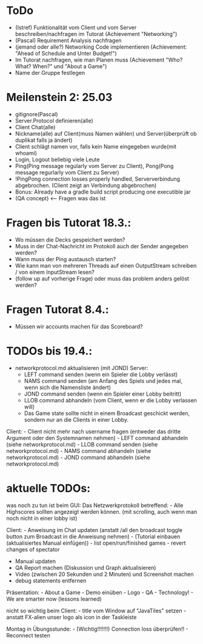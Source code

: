 # ToDo
- (Istref) Funktionalität vom Client und vom Server beschreiben/nachfragen im Tutorat (Achievement "Networking")
- (Pascal) Requirement Analysis nachfragen
- (jemand oder alle?) Networking Code implementieren (Achievement: "Ahead of Schedule and Unter Budget!")
- Im Tutorat nachfragen, wie man Planen muss (Achievement "Who? What? When?" und "About a Game")
- Name der Gruppe festlegen

# Meilenstein 2: 25.03
- gitignore(Pascal)
- Server.Protocol definieren(alle) 
- Client Chat(alle)
- Nickname(alle) auf Client(muss Namen wählen) und Server(überprüft ob duplikat falls ja ändert)
- Client schlägt namen vor, falls kein Name eingegeben wurde(mit whoami)
- Login, Logout beliebig viele Leute
- Ping(Ping message regularly vom Server zu Client), Pong(Pong message regurlarly vom Client zu Server)
- !PingPong connection losses properly handled, Serververbindung abgebrochen. (Client zeigt an Verbindung abgebrochen)
- Bonus: Already have a gradle build script producing one executible jar
- (QA concept) <-- Fragen was das ist

# Fragen bis Tutorat 18.3.:
- Wo müssen die Decks gespeichert werden?
- Muss in der Chat-Nachricht im Protokoll auch der Sender angegeben werden?
- Wann muss der Ping austausch starten?
- Wie kann man von mehreren Threads auf einen OutputStream schreiben / von einem InputStream lesen?
- (follow up auf vorherige Frage) oder muss das problem anders gelöst werden?

# Fragen Tutorat 8.4.:
- Müssen wir accounts machen für das Scoreboard?

# TODOs bis 19.4.:
- networkprotocol.md aktualisieren (mit JOND)
Server:
    - LEFT command senden (wenn ein Spieler die Lobby verlässt)
    - NAMS command senden (am Anfang des Spiels und jedes mal, wenn sich die Namensliste ändert)
    - JOND command senden (wenn ein Spieler einer Lobby beitritt)
    - LLOB command abhandeln (vom Client, wenn er die Lobby verlassen will)
    - Das Game state sollte nicht in einem Broadcast geschickt werden, sondern nur an die Clients in einer Lobby.


Client:
    - Client nicht mehr nach username fragen (entweder das dritte Argument oder den Systemnamen nehmen)
    - LEFT command abhandeln (siehe networkprotocol.md)
    - LLOB command senden (siehe networkprotocol.md)
    - NAMS command abhandeln (siehe networkprotocol.md)
    - JOND command abhandeln (siehe networkprotocol.md)

# aktuelle TODOs:

was noch zu tun ist beim GUI:
    Das Netzwerkprotokoll betreffend:
    - Alle Highscores sollten angezeigt werden können. (mit scrolling, auch wenn man noch nicht in einer lobby ist)

Client:
    - Anweisung im Chat updaten (anstatt /all den broadcast toggle button zum Broadcast in die Anweisung nehmen)
    - (Tutorial einbauen (aktualisiertes Manual einfügen))
    - list open/run/finished games
    - revert changes of spectator

- Manual updaten
- QA Report machen (Diskussion und Graph aktualisieren)
- Video (zwischen 20 Sekunden und 2 Minuten) und Screenshot machen
- debug statements entfernen


Präsentation:
    - About a Game
    - Demo einüben
    - Logo
    - QA
    - Technology!
    - We are smarter now (lessons learned)

nicht so wichtig beim Client:
    - title vom Window auf "JavaTiles" setzen
    - anstatt FX-alien unser logo als icon in der Taskleiste

Montag in Übungsstunde:
    - (Wichtig!!!!!!!) Connection loss überprüfen!!
    - Reconnect testen
